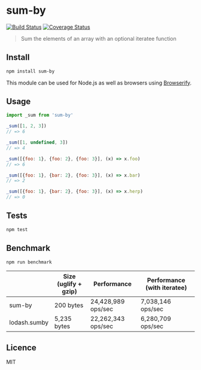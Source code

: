 # sum-by

[![Build Status](https://img.shields.io/travis/queicherius/sum-by.svg?style=flat-square)](https://travis-ci.org/queicherius/sum-by)
[![Coverage Status](https://img.shields.io/codecov/c/github/queicherius/sum-by/master.svg?style=flat-square)](https://codecov.io/github/queicherius/sum-by)

> Sum the elements of an array with an optional iteratee function

## Install

```bash
npm install sum-by
```

This module can be used for Node.js as well as browsers using [Browserify](https://github.com/substack/browserify-handbook#how-node_modules-works).

## Usage

```js
import _sum from 'sum-by'

_sum([1, 2, 3])
// => 6

_sum([1, undefined, 3])
// => 4

_sum([{foo: 1}, {foo: 2}, {foo: 3}], (x) => x.foo)
// => 6

_sum([{foo: 1}, {bar: 2}, {foo: 3}], (x) => x.bar)
// => 2

_sum([{foo: 1}, {bar: 2}, {foo: 3}], (x) => x.herp)
// => 0
```

## Tests

```bash
npm test
```

## Benchmark

```bash
npm run benchmark
```

|                       | Size (uglify + gzip) | Performance        | Performance (with iteratee) |
|-----------------------|----------------------|--------------------|-----------------------------|
| sum-by                | 200 bytes            | 24,428,989 ops/sec | 7,038,146 ops/sec           |
| lodash.sumby          | 5,235 bytes          | 22,262,343 ops/sec | 6,280,709 ops/sec           |

## Licence

MIT
